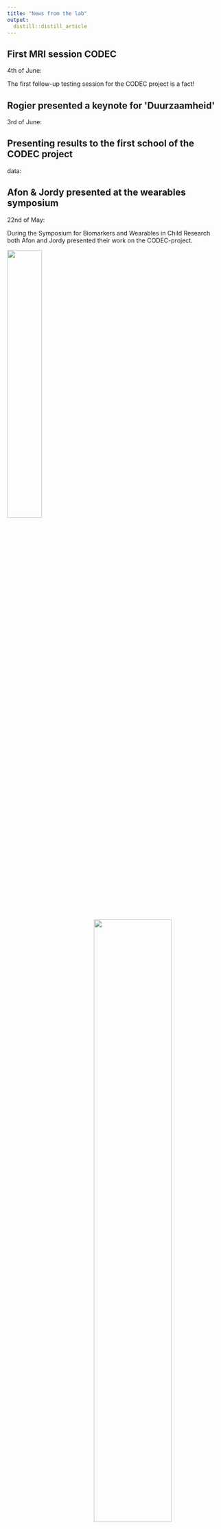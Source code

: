 ```yaml
---
title: "News from the lab"
output: 
  distill::distill_article
---
```




## First MRI session CODEC

4th of June:

The first follow-up testing session for the CODEC project is a fact! 

## 

## Rogier presented a keynote for 'Duurzaamheid'

3rd of June:

## Presenting results to the first school of the CODEC project

data: 


## Afon & Jordy presented at the wearables symposium 

22nd of May:

During the Symposium for Biomarkers and Wearables in Child Research both Afon and Jordy presented their work on the CODEC-project. 


<div class="layout-chunk" data-layout="l-body">
<img src="images/news/Wearables.jpg" width="40%" style="display: block; margin: auto auto auto 0;" />

</div>


<div class="layout-chunk" data-layout="l-body">
<img src="images/news/Wearables2.jpg" width="60%" style="display: block; margin: auto 0 auto auto;" />

</div>


## The lab won the department Sustainability Travel Award

14th of April: 

The Sustainability Travel Award is given each year to the team within the department that demonstrates the most sustainable travel behavior, based on their CO₂ emissions, the number of flights taken by the PI compared to the rest of the lab, and their choice to use greener modes of transport. Each year, the department's Green Team collects travel information and evaluates these criteria for each team.
Last Monday, Rogier was awarded the Sustainability Travel Award for 2024 and received €10,000 for his group. He also had the opportunity to share his work with the Green Young Academy (GYA), which he founded and currently co-chairs.

<div class="layout-chunk" data-layout="l-body">
<img src="images/news/STA_Donders.jpg" width="40%" style="display: block; margin: auto auto auto 0;" />

</div>


<div class="layout-chunk" data-layout="l-body">
<img src="images/news/STA_Online.png" width="60%" style="display: block; margin: auto 0 auto auto;" />

</div>


## Talk in Paris

21st of March:

Paris workshop on Human Trajectories

Rogier was invited to speak in Paris at an exciting workshop organized by [LaPsyDÉ](https://www.lapsyde.com) on neurodevelopmental trajectories. It was a chance to share our own work on [brain maturation](https://linkinghub.elsevier.com/retrieve/pii/S1053-8119(22)00623-1) and cognitive variability, but also to hear about innovations on disease progression, learning rates, adaptive educational platforms. We got a tour of the amazing LaPsyDÉ institute (former home of Binet and Piaget), whose offices have some of the best views of Paris. We also  did a bit of sightseeing and baguette eating of course.


<div class="layout-chunk" data-layout="l-body">
<img src="images/news/Paris.jpg" width="60%" style="display: block; margin: auto auto auto 0;" />

</div>


---

## New and old members

1st of March: 

Over the past few months we have seen some changes in the Lab. Ilse Coolen was awarded a Marie Curie Fellowship and is now working in Leuven and Oxford. [Michael Aristodemou](https://scholar.google.com/citations?user=AXBd2n4AAAAJ&hl=en) submitted his PhD thesis, and has started as a postdoc with [Prof. Charles Driver](https://scholar.google.co.uk/citations?user=713cSToAAAAJ&hl=en&oi=ao) in Zurich. We have also welcomed several new lab members: Eric Fleischer joined the CODEC project as RA, Ciske Jansen is working as lab manager, and Aline Korver, Afon Mohammed Khari, Ema Jovanovic, Caroline Wunn and Lena Kohler are working with us on their internships.

---

## Two new tutorials available!

Thursday February 27th:

Always wanted to analyze your longitudinal or time series data but don't know where to start? Try our open online tutorials on [Latent Growth Modeling](https://www.njudd.com/assignment_workshop_lgms.html) and on [Dynamic Structural Equation Modeling](https://jessicaschaaf.github.io/jessicaschaaf/dsem-workshop.html)! Very hands-on. Yes, you can do it too, we promise!

---

## New paper ggrain paper and download milestone

February 2025

Our raincloudplots team (led by Nick and Jordy) has published a brief [paper](https://www.biorxiv.org/content/10.1101/2024.12.13.628294v1.abstract) explaining the possibilities in the ggrain package (vignette [here](https://cran.r-project.org/web/packages/ggrain/vignettes/ggrain.html)). Another milestone: The ggrain package has been downloaded 30.000 times! 


<div class="layout-chunk" data-layout="l-body">
<img src="images/news/ggrain.png" width="40%" style="display: block; margin: auto auto auto 0;" />

</div>


---

## BDD workshop ‘Integrating patients and other stakeholders into our science’.

17th of January 2025:

As part of the Research Programme [‘The Brain Across Development In Health and Disease’](https://www.radboudumc.nl/en/research/research-programs/the-brain-across-development-in-health-and-disease), Janita Bralten and Rogier organized a workshop on ‘Integrating patients and other stakeholders into our science’. We heard from Martine Hoogman, Janneke Zinkstok, Wouter Staal and Jelle van Gurp about how to best engage patients, families, patient organizations and many stakeholders, to ensure not only the highest quality science, but that our findings have impact where it is needed most.


<div class="layout-chunk" data-layout="l-body">
<img src="images/news/BDD_workshop.JPG" width="60%" style="display: block; margin: auto auto auto 0;" />

</div>


---

## Workshop Latent Growth Curve Modeling (for Ukraine) 

16th of January 2025:

Rogier gave a [workshop](https://sites.google.com/view/dariia-mykhailyshyna/main/r-workshops-for-ukraine) on longitudinal modeling using latent growth curves. It is part of a rather amazing series of workshops on using R for data science put together by PhD student [Dariia Mykhailyshyna](https://sites.google.com/view/dariia-mykhailyshyna/main), with all proceeds going to support charity efforts in Ukraine – Do check out upcoming workshops, as they are all excellent.

<div class="layout-chunk" data-layout="l-body">
<img src="images/news/Ukraine.png" width="60%" style="display: block; margin: auto auto auto 0;" />

</div>


---

## In person launch of REMAC

16th of December 2024:

We had our first in person REMAC meeting in Huize Heyendael. The [REMAC centre](https://www.ru.nl/en/donders-institute/research/di-funded-research-projects/research-projects/remac-radboud-ecological-momentary-assessment-center), founded by Rogier and [Janna Vrijsen](https://www.radboudumc.nl/personen/janna-vrijsen) and supported by Aran van Hout, brings together people from across campus to share ideas, methods, best practices and challenges in experience sampling and Ecological Momentary data Analysis work. It was really exciting to see new collaborations be initiated, and (e.g.) PhD students finding others with similar challenges. Our next meeting will be in March 2025.

<div class="layout-chunk" data-layout="l-body">
<img src="images/news/REMAC.JPG" width="60%" style="display: block; margin: auto auto auto 0;" />

</div>


---

## Urai lab shared meeting

28th of November 2024:

We had a shared labmeeting with the [COCOSYS lab](https://anneurai.net) led by Anne Urai. As often happens, there were many areas of overlap and synergy between our interests. For instance, check out [Anne’s new paper](https://osf.io/xk6gm_v1/) on understanding structure in the noise of human performance. Beyond pure science, we also discussed our mutual passion for being a climate responsible scientist and lab, and what we can do to improve the future of the planet.

<div class="layout-chunk" data-layout="l-body">
<img src="images/news/Urai.JPG" width="60%" style="display: block; margin: auto auto auto 0;" />

</div>


---

## Ilse Coolen and Nick Judd receive prestigious fellowships

30th of November: 

Nick Judd received a Jacobs Fellowship, and will extend his work on natural experiments to understand the impact of environmental factors on brain development. Congratulations Nick!

---

## Protesting budget cuts to education and research

30th of November 2024:

Several members of the lab attended the protests on the Malieveld, opposing drastic budget cuts to education and science.

---

## Data collection in CODEC starts!

18th of November 2024:

After years and months of grants, ethics approval, piloting and task development, we have finally started data collection in CODEC! We are going into the classroom with our tablets to measure cognitive performance three times a day for 5 days. So far, the children are enjoying the tasks, and we can see the data coming in. 

<div class="layout-chunk" data-layout="l-body">
<img src="images/news/CODEC_testing.jpg" width="60%" style="display: block; margin: auto auto auto 0;" />

</div>


---

## Codec protocol paper published & variability in anthropoids

1st of September 2024: 

We have published the [protocol paper](https://bmcpsychology.biomedcentral.com/articles/10.1186/s40359-024-01904-5) for our ERC funded CODEC study. In the paper, a true group effort, we describe the design, tasks and background of the study. More importantly, we specify a series of directional hypotheses we will be testing as the study progresses. In the meantime, if you’re interested in reading more about cognitive variability, we’ve published a [collaborative paper](https://www.cell.com/callback?red_uri=%2Ftrends%2Fcognitive-sciences%2Ffulltext%2FS1364-6613%2824%2900287-0&code=lys5-KAkLxFd2gru-IFbUiIVzWDdGQaH4Pp2BiMN&state=15634851811) with Farshad Mansouri and Mark Buckley exploring the neural underpinning of response time variability in anthropoids.

<div class="layout-chunk" data-layout="l-body">
<img src="images/news/codec1protocol.png" width="50%" style="display: block; margin: auto auto auto 0;" />

</div>


<div class="layout-chunk" data-layout="l-body">
<img src="images/news/codec2protocol.png" width="50%" style="display: block; margin: auto 0 auto auto;" />

</div>


--- 

## Open Science news

Thursday May 2nd:

Two events today - Aran van Hout is starting his post to work on our NWO funded Open Matrices project, welcome Aran!

On the same day, Jordy and Nick gave another raincloudplots workshop at the lab of Sharon Kolk. Make it rain!

<div class="layout-chunk" data-layout="l-body">
<img src="images/news/nick.jpeg" width="35%" style="display: block; margin: auto auto auto 0;" />

</div>


<div class="layout-chunk" data-layout="l-body">
<img src="images/news/jordy.jpeg" width="35%" style="display: block; margin: auto 0 auto auto;" />

</div>



## Sunny lab lunch! 

Monday 29th of April:

In the absence of the weekly Bring Your Lunch, we moved into Nijmegen for a nice Lab lunch with guest Luisa Fassi!


<div class="layout-chunk" data-layout="l-body">
<img src="images/news/lab_lunch.jpg" width="60%" style="display: block; margin: auto auto auto 0;" />

</div>


---

## A new lab vacancy 

25th of April: 

As of today, we are looking for a new post-doc to strengthen our exciting CODEC project!

The vacancy can be found [here:](https://www.radboudumc.nl/en/vacancies/142603-postdoc-developmental-cognitive-neuroscience)


---

## National Research Software day 2024 

23rd April:

Rogier gave a keynote at the National Research Software day in Hilversum. He highlighted the untenable tension between how important Open Source Software is on the one hand with how fragile, in terms of funding and staffing, it is on the other. 

A recap of the National Research Software day 2024 can be found [here!](https://www.esciencecenter.nl/news/national-research-software-day-recap/)

<div class="layout-chunk" data-layout="l-body">
<img src="images/news/softwareday.jpeg" width="80%" style="display: block; margin: auto auto auto 0;" />

</div>


--- 

## A shared labmeeting


April 13th: 

We had a shared labmeeting with the Predictive Clinical Neuroscience Lab headed by Andre Marquand. A wonderful meeting where excellent ideas and knowledge were exchanged! 

<div class="layout-chunk" data-layout="l-body">
<img src="images/news/shared_labmeeting.jpg" width="60%" style="display: block; margin: auto auto auto 0;" />

</div>



--- 

## New people

April 2nd: 

Luisa Fassi has joined our lab as a guest visiting PhD student from Cambridge, welcome!

<div class="layout-chunk" data-layout="l-body">
<img src="images/people/Luisa.png" width="35%" style="display: block; margin: auto auto auto 0;" />

</div>


Also, we have welcomed a new intern: Jesse Willems! 

<div class="layout-chunk" data-layout="l-body">
<img src="images/people/Jesse.png" width="35%" style="display: block; margin: auto 0 auto auto;" />

</div>


---

## Lab photo

March 21st: On this day, we (almost) had the entire lab in 1 place!

<div class="layout-chunk" data-layout="l-body">
<img src="images/people/The_Lab.jpg" width="50%" style="display: block; margin: auto auto auto 0;" />

</div>



---

## Marie Curie fellowship for Ilse!

March 10th: Ilse Coolen receives a Marie Curie fellowship and the lab wants to congratulate her on this fantastic achievement!

<div class="layout-chunk" data-layout="l-body">
<img src="images/people/Ilse_Coolen.jpeg" width="50%" style="display: block; margin: auto auto auto 0;" />

</div>


<div class="layout-chunk" data-layout="l-body">
<img src="images/news/mariecurie_ilse.png" width="50%" style="display: block; margin: auto 0 auto auto;" />

</div>



---

## Green Award for Lea Michel

February 9th: During the weekly Bring Your Lunch, Lea Michel wins team player award for her many efforts to make the CNS department an (even) better place to be, congrats Lea!

<div class="layout-chunk" data-layout="l-body">
<img src="images/news/Lea_green_award1.png" width="50%" style="display: block; margin: auto auto auto 0;" />

</div>


<div class="layout-chunk" data-layout="l-body">
<img src="images/news/Lea_green_award2.png" width="50%" style="display: block; margin: auto 0 auto auto;" />

</div>


---

## Congrats to Dr. Jessica Schaaf

November 17th: (Dr.)  Jessica van der Schaaf is awarded her PhD after a spirited defense 

<div class="layout-chunk" data-layout="l-body">
<img src="images/people/Jessica_Schaaf.jpg" width="30%" style="display: block; margin: auto auto auto 0;" />

</div>



---

## Now live! the raincloudplots shiny app

Ever wanted to make pretty plots representing your data? Raincloud plots are your friend. Check out this shiny app developed by our own Nick Judd and Jordy van Langen

https://lcdlab.shinyapps.io/raincloudplots-shiny/


---

## Merging of the labs

20/04/2023

The LCD lab and Professor Anne-Laura van Harmelen's Center for the Integration of Resilience Complexity Leiden
(https://www.circlenl.com/) joined forces to share ongoing research and discuss potential opportunities for future collaborations between our groups. 


---

## Successful Lab retreat!

13/04/2023

With so many new group members and projects getting started, the lab retreat could not have come at a better time. Our exalted leader, Rogier, shared the history of the lab and his vision moving forward. Importantly, the day made space for us to collectively help shape the future of the group - not only in terms of the research agenda, but the research culture we wanted to be part of. 

A highlight of the day was presentation roulette, we each prepared 3-4 slides on a random talk and another person presented them without seeing them first. Topic highlights included: why I'm the best bridge builder, violent crustaceans, and just how much is the average Dutch person made of sugar?

---


## New lab members: Emma Meeussen and Sophie Hofman

01/04/2023

Emma Meeussen and Sophie Hofman have joined the lab to work on the CODEC project. 

---

## Website update

23/03/2023

Exciting times, we've updated the lab webpage!

<div class="layout-chunk" data-layout="l-body">
<img src="images/news/smile.png" width="60%" style="display: block; margin: auto;" />

</div>


---

## LCD lab swarms ICPS in Brussels

15/03/2023 


The LCD lab was present at ICPS in Brussel with two symposia. Led by Lea Michel and Michael Aristodemou, they presented exciting new results on day to day variability in cognitive performance and on the co-development of white and grey matter in childhood and adolescence

<div class="layout-chunk" data-layout="l-body">
<img src="images/news/ICPS.png" width="60%" style="display: block; margin: auto;" />

</div>


---

## New lab preprints using the ABCD sample

12/03/2023 
Two new lab preprints, both on the ABCD sample. Lea Michel examines the complementary prediction of grey and white matter, as well as distinct metrics within each in predicting cognitive performance https://www.biorxiv.org/content/10.1101/2023.03.06.529634v1.article-metrics
Sam Parsons uses novel tools of reliability decomposition to show differences in longitudinal stability/reliability across brain regions, structural measures (cortical thickness in particular), scanner types and ABCD testing sites.
https://psyarxiv.com/zpu6t/



---

## New lab member: Jessica Schaaf

01/03/2023

Welcome to the lab member Jessica Schaaf! Jessica is a expert in computational modeling and data analysis. She will be working as a postdoc on modeling timeseries of cognitive performance, teasing apart individual differences in feedback learning and examining developmental curves of exploration-based learning. Find out more about her work [here](people.html)



---


## New Lab visitor: Kathryn Bates
20/02/2023

Dr. Kathryn Bates is visiting the lab from King’s College London for several months to study the impact of adversity on trajectories of wellbeing in childhood and adolescence, cycling around the Netherlands and presenting her innovative work on science outreach and stakeholder engagement.  https://www.kathrynbates.com/ 


<div class="layout-chunk" data-layout="l-body">
<img src="images/news/Kathryn.jpg" width="60%" style="display: block; margin: auto;" />

</div>



---


## New lab member: Ilse Coolen 

01/02/2023

Welcome to the lab Ilse Coolen! Ilse an expert in developmental cognitive neuroscience, with a special interest in the development of mathematical abilities in childhood. She will be working as a postdoc on the ERC funded CODEC project. Find out more about her work [here](people.html)

---


## Fourth raincloud plot workshop a success


10/01/2023

40 participants joined. Expertly led by Nick Judd and Jordy van Langen, they learned how to make raincloud plots using R and Python. For more info, see https://github.com/RainCloudPlots/RainCloudPlots

<div class="layout-chunk" data-layout="l-body">
<img src="images/news/raincloud-workshop.png" width="60%" style="display: block; margin: auto;" />

</div>




---


## LCD Lab at the Donders Open Science day


20/10/2022

Lab members Lea Michel and Michael Aristodemou excited the next generation of scientists at the Donders Open Science day, teaching them about different animal brains, illusions, brain cells and so much more.

<div class="layout-chunk" data-layout="l-body">
<img src="images/news/openscience.jpeg" width="60%" style="display: block; margin: auto;" />

</div>



---


## Lab alumni take up faculty posts at Leiden University


01/09/2022

Lab alumni Ethan McCormick https://e-m-mccormick.github.io/ and Ivan Simpson-Kent https://www.universiteitleiden.nl/medewerkers/ivan-simpson-kent#tab-1 have both accepted posts as assistant professor at Leiden university – We wish them the best of luck!


```{.r .distill-force-highlighting-css}
```
